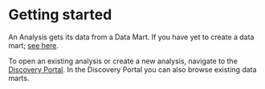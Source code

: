 # Getting started


An Analysis gets its data from a Data Mart.
If you have yet to create a data mart; [see here](../data-marts/index.html).

To open an existing analysis or create a new analysis, navigate to the [Discovery Portal]().
In the Discovery Portal you can also browse existing data marts.


